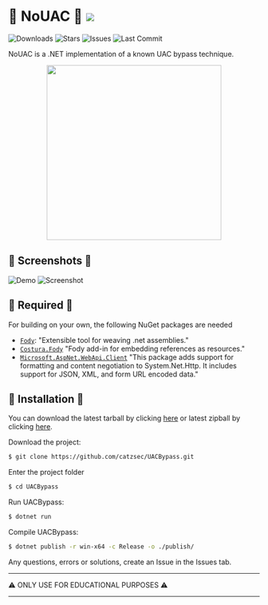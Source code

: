 # 🚧 NoUAC 🚧 ![](https://img.shields.io/github/followers/CatzSec.svg?style=social&label=Follow&maxAge=2592000)


![Downloads](https://img.shields.io/github/downloads/CatzSec/UACBypass/total.svg?color=red) 
![Stars](https://img.shields.io/github/stars/CatzSec/UACBypass.svg?color=yellow)
![Issues](https://img.shields.io/github/issues/CatzSec/UACBypass.svg?color=green)
![Last Commit](https://img.shields.io/github/last-commit/CatzSec/UACBypass?color=blue)

NoUAC is a .NET implementation of a known UAC bypass technique.
<div align="center">
<img src="https://github.com/catzsec/ForceAdmin/blob/main/Screenshots/lol.gif?raw=true" width="350px"></img>
</div>


## 🚧  Screenshots 🚧 

![Demo](https://github.com/catzsec/ForceAdmin/blob/main/Screenshots/demo.gif?raw=true)
![Screenshot](https://github.com/catzsec/ForceAdmin/blob/main/Screenshots/example.png?raw=true)




## 🚧  Required 🚧 

For building on your own, the following NuGet packages are needed 

* [`Fody`](https://www.nuget.org/packages/Fody/): "Extensible tool for weaving .net assemblies."
* [`Costura.Fody`](https://www.nuget.org/packages/Costura.Fody/) "Fody add-in for embedding references as resources."
* [`Microsoft.AspNet.WebApi.Client`](https://www.nuget.org/packages/Microsoft.AspNet.WebApi.Client/) "This package adds support for formatting and content negotiation to System.Net.Http. It includes support for JSON, XML, and form URL encoded data."



## 🚧  Installation 🚧 

You can download the latest tarball by clicking [here](https://github.com/CatzSec/ForceAdmin/tarball/master) or latest zipball by clicking [here](https://github.com/catzsec/ForceAdmin/zipball/master).

Download the project:
```zsh
$ git clone https://github.com/catzsec/UACBypass.git
```

Enter the project folder 
```zsh
$ cd UACBypass
```

Run UACBypass:
```zsh
$ dotnet run
```

Compile UACBypass:
```zsh
$ dotnet publish -r win-x64 -c Release -o ./publish/
```


Any questions, errors or solutions, create an Issue in the Issues tab.

---

⚠ ONLY USE FOR EDUCATIONAL PURPOSES ⚠

---